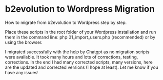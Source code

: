 # b2evolution to Wordpress Migration
How to migrate from b2evolution to Wordpress step by step. 

Place these scripts in the root folder of your Wordpress installation and run them in the command line: php 01_import_users.php (recommended) or by using the browser.

I migrated successfully with the help by Chatgpt as no migration scripts were available. It took many hours and lots of corrections, testing, corrections. In the end I had many corrected scripts, many versions, here are the updated and corrected versions (I hope at least). Let me know if you have any issues!
